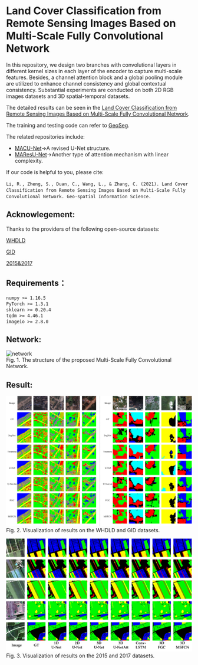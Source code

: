 # Land Cover Classification from Remote Sensing Images Based on Multi-Scale Fully Convolutional Network


In this repository, we design two branches with convolutional layers in different kernel sizes in each layer of the encoder to capture multi-scale features. Besides, a channel attention block and a global pooling module are utilized to enhance channel consistency and global contextual consistency. Substantial experiments are conducted on both 2D RGB images datasets and 3D spatial-temporal datasets.

The detailed results can be seen in the [Land Cover Classification from Remote Sensing Images Based on Multi-Scale Fully Convolutional Network](https://www.tandfonline.com/doi/full/10.1080/10095020.2021.2017237).

The training and testing code can refer to [GeoSeg](https://github.com/WangLibo1995/GeoSeg).

The related repositories include:
* [MACU-Net](https://github.com/lironui/MACU-Net)->A revised U-Net structure.
* [MAResU-Net](https://github.com/lironui/MAResU-Net)->Another type of attention mechanism with linear complexity.

If our code is helpful to you, please cite:

`Li, R., Zheng, S., Duan, C., Wang, L., & Zhang, C. (2021). Land Cover Classification from Remote Sensing Images Based on Multi-Scale Fully Convolutional Network. Geo-spatial Information Science.`

Acknowlegement:
------- 
Thanks to the providers of the following open-source datasets:

[WHDLD](https://sites.google.com/view/zhouwx/dataset?authuser=0#h.p_ebsAS1Bikmkd)

[GID](https://x-ytong.github.io/project/GID.html)

[2015&2017](http://gpcv.whu.edu.cn/data/3DFGC_pages.html)

Requirements：
------- 
```
numpy >= 1.16.5
PyTorch >= 1.3.1
sklearn >= 0.20.4
tqdm >= 4.46.1
imageio >= 2.8.0
```

Network:
------- 
![network](https://github.com/lironui/MSFCN/blob/master/Fig/network.png)  
Fig. 1.  The structure of the proposed Multi-Scale Fully Convolutional Network.

Result:
------- 
![Result1](https://github.com/lironui/MSFCN/blob/master/Fig/2D_zoom.png)  
Fig. 2. Visualization of results on the WHDLD and GID datasets.

![Result2](https://github.com/lironui/MSFCN/blob/master/Fig/3D_zoom.png)  
Fig. 3. Visualization of results on the 2015 and 2017 datasets.
